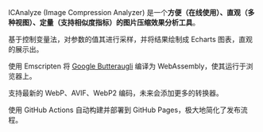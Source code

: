 ICAnalyze (Image Compression Analyzer) 是一个**方便（在线使用）、直观（多种视图）、定量（支持相似度指标）的图片压缩效果分析工具**。

基于控制变量法，对参数的值其进行采样，并将结果绘制成 Echarts 图表，直观的展示出。

使用 Emscripten 将 [Google Butteraugli](https://github.com/google/butteraugli) 编译为 WebAssembly，使其运行于浏览器上。

支持最新的 WebP、AVIF、WebP2 编码，未来会添加更多的转换器。

使用 GitHub Actions 自动构建并部署到 GitHub Pages，极大地简化了发布流程。
